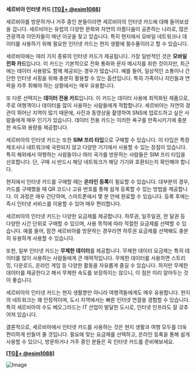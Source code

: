 **세르비아 인터넷 카드 [[TG💪+ @esim1088](https://t.me/s/esim1088)]**

세르비아를 방문하거나 거주 중인 분들이라면 세르비아의 인터넷 카드에 대해 들어보셨을 겁니다. 세르비아는 유럽의 다양한 문화와 자연의 아름다움이 공존하는 나라로, 많은 관광객과 이민자들이 매년 이곳을 찾고 있습니다. 특히 현지에서 모바일 네트워크나 데이터를 사용하기 위해 필요한 인터넷 카드는 현지 생활에 필수품이라고 할 수 있습니다.

세르비아에는 여러 가지 종류의 인터넷 카드가 제공됩니다. 가장 일반적인 것은 **모바일 전화 카드**입니다. 이 카드는 기본적으로 전화 통화와 문자 메시지를 위한 것이지만, 최근에는 데이터 사용량도 함께 제공되는 경우가 많습니다. 예를 들어, 일상적인 소통이나 간단한 인터넷 서핑을 위해 충분히 활용할 수 있는 옵션입니다. 특히 가족이나 지인들과 연락을 자주 취해야 하는 상황에서는 매우 유용합니다.

또 다른 선택지는 **데이터 전용 카드**입니다. 이 카드는 데이터 사용에 최적화된 제품으로, 주로 여행객이나 데이터를 많이 사용하는 사람들에게 적합합니다. 세르비아는 자연의 경관이 뛰어난 지역이 많기 때문에, 사진과 동영상을 촬영하여 SNS에 업로드하고 싶은 사람들에게 매우 인기가 있습니다. 데이터 전용 카드는 이러한 욕구를 만족시키기에 충분한 속도와 용량을 제공합니다.

세르비아의 인터넷 카드는 또한 **SIM 프리 타입**으로 구매할 수 있습니다. 이 타입은 특정 제조사나 네트워크에 국한되지 않고 다양한 기기에서 사용할 수 있는 장점이 있습니다. 특히 해외에서 여행하는 사람들이나 여러 국가를 방문하는 사람들은 SIM 프리 타입을 선호합니다. 단, 구매 시 반드시 해당 네트워크가 해당 기기와 호환되는지 확인해야 합니다.

현지에서 인터넷 카드를 구매할 때는 **온라인 등록**이 필요할 수 있습니다. 대부분의 경우, 카드를 구매했을 때 QR 코드나 고유 번호를 통해 쉽게 등록할 수 있는 방법을 제공합니다. 이 과정은 매우 간단하며, 스마트폰에서 몇 분 안에 완료할 수 있습니다. 등록 후에는 즉시 인터넷 서비스를 이용할 수 있어 매우 편리합니다.

세르비아의 인터넷 카드는 다양한 요금제를 제공합니다. 하루권, 일주일권, 한 달권 등 다양한 시간 단위로 구매할 수 있으며, 사용 목적에 따라 적절한 요금제를 선택할 수 있습니다. 예를 들어, 잠깐 세르비아를 방문하는 경우라면 하루권 요금제를 선택해도 충분히 유용하게 사용할 수 있습니다.

또한, 일부 인터넷 카드는 **무제한 데이터**를 제공합니다. 무제한 데이터 요금제는 특히 데이터를 많이 사용하는 사람들에게 큰 매력적입니다. 무제한 데이터를 사용하면 스트리밍, 다운로드, 온라인 게임 등 다양한 활동을 자유롭게 즐길 수 있습니다. 하지만 무제한 데이터를 제공한다고 해서 무제한 속도를 보장하지는 않으니, 이 점은 미리 알아두는 것이 좋습니다.

세르비아의 인터넷 카드는 현지 생활뿐만 아니라 여행객들에게도 매우 유용합니다. 현지의 네트워크는 꽤 안정적이며, 도시 지역에서는 빠른 인터넷 연결을 경험할 수 있습니다. 특히 세르비아의 수도 베오그라드는 IT 산업이 발달한 도시로, 인터넷 인프라도 잘 갖추어져 있습니다.

결론적으로, 세르비아에서 인터넷 카드를 사용하는 것은 현지 생활과 여행 모두를 더욱 편리하게 만들어 줄 것입니다. 필요에 맞는 요금제를 선택하고, 온라인 등록을 통해 쉽게 사용할 수 있으니, 방문하거나 거주 중인 분들은 꼭 인터넷 카드를 준비해보세요.

**[[TG💪+ @esim1088](https://t.me/s/esim1088)]**

![Image](https://i.postimg.cc/Y0z9fWf4/image.png)